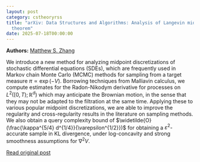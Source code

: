 ```yaml
---
layout: post
category: cstheoryrss
title: "arXiv: Data Structures and Algorithms: Analysis of Langevin midpoint methods using an anticipative Girsanov
  theorem"
date: 2025-07-18T00:00:00
---
```


**Authors:** [Matthew S. Zhang](https://dblp.uni-trier.de/search?q=Matthew+S.+Zhang)

We introduce a new method for analyzing midpoint discretizations of
stochastic differential equations (SDEs), which are frequently used in Markov
chain Monte Carlo (MCMC) methods for sampling from a target measure $\pi
\propto \exp(-V)$. Borrowing techniques from Malliavin calculus, we compute
estimates for the Radon-Nikodym derivative for processes on $L^2([0, T);
\mathbb{R}^d)$ which may anticipate the Brownian motion, in the sense that they
may not be adapted to the filtration at the same time. Applying these to
various popular midpoint discretizations, we are able to improve the regularity
and cross-regularity results in the literature on sampling methods. We also
obtain a query complexity bound of $\widetilde{O}(\frac{\kappa^{5/4}
d^{1/4}}{\varepsilon^{1/2}})$ for obtaining a $\varepsilon^2$-accurate sample
in $\mathsf{KL}$ divergence, under log-concavity and strong smoothness
assumptions for $\nabla^2 V$.

[Read original post](http://arxiv.org/abs/2507.12791v1)
